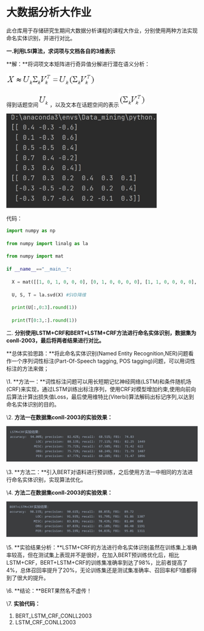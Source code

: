# 大数据分析大作业

此仓库用于存储研究生期间大数据分析课程的课程大作业，分别使用两种方法实现命名实体识别，并进行对比。

**一.利用LSI算法，求词项与文档各自的3维表示**

**解：**将词项文本矩阵进行奇异值分解进行潜在语义分析：

<img src=".\图片资源\图1.png" alt="img" style="zoom:80%;" />

得到话题空间<img src=".\图片资源\图2.png" alt="img" style="zoom:80%;" />，以及文本在话题空间的表示<img src=".\图片资源\图3.png" alt="img" style="zoom:80%;" />

<img src=".\图片资源\图4.jpg" alt="img" style="zoom:80%;" /> 

代码：

```python
import numpy as np

from numpy import linalg as la

from numpy import mat

if __name__=="__main__":

  X = mat([[1, 0, 1, 0, 0, 0], [0, 1, 0, 0, 0, 0], [1, 1, 0, 0, 0, 0], [1, 0, 0, 1, 1, 0], [0, 0, 0, 1, 0, 1]])

  U, S, T = la.svd(X) #SVD降维

  print(U[:,0:3].round(1))

  print(T[0:3,:].round(1))
```

 

二. **分别使用LSTM+CRF和BERT+LSTM+CRF方法进行命名实体识别，数据集为conll-2003，最后将两者结果进行对比。**

**总体实验思路：**将此命名实体识别(Named Entity Recognition,NER)问题看作一个序列词性标注(Part-Of-Speech tagging, POS tagging)问题，可以用词性标注的方法来做；

 

\1. **方法一：**词性标注问题可以用长短期记忆神经网络(LSTM)和条件随机场(CRF)来实现，通过LSTM训练出标注序列，使用CRF对模型增加约束,使用向前向后算法计算出损失值Loss，最后使用维特比(Viterbi)算法解码出标记序列,以达到命名实体识别的目的。

 

\2. **方法一在数据集conll-2003的实验效果：**

<img src=".\图片资源\图5.jpg" alt="img" style="zoom: 80%;" /> 

\3. **方法二：**引入BERT对语料进行预训练，之后使用方法一中相同的方法进行命名实体识别，实现算法优化。

\4. **方法二在数据集conll-2003的实验效果：**

<img src=".\图片资源\图6.jpg" alt="img" style="zoom:80%;" /> 

\5. **实验结果分析：**LSTM+CRF的方法进行命名实体识别虽然在训练集上准确率较高，但在测试集上表现并不是很好，在加入BERT预训练优化后，相比LSTM+CRF，BERT+LSTM+CRF的训练集准确率到达了98%，比前者提高了4%，总体召回率提升了20%，无论训练集还是测试集准确率、召回率和F1值都得到了很大的提升。

\6. **结论：**BERT果然名不虚传！

\7. **实验代码：**

1. BERT_LSTM_CRF_CONLL2003
2. LSTM_CRF_CONLL2003
